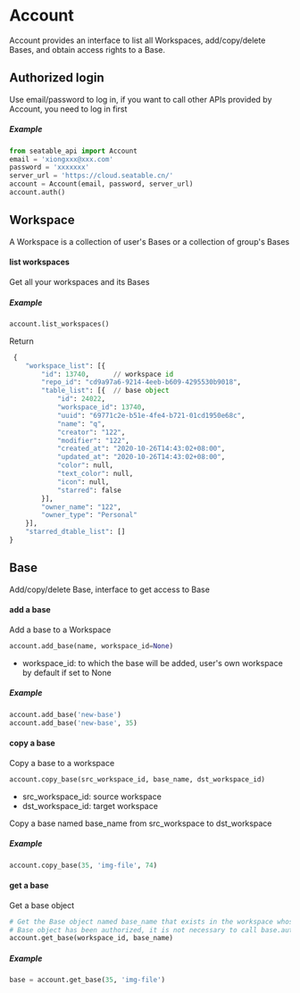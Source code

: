 # Account

Account provides an interface to list all Workspaces, add/copy/delete Bases, and obtain access rights to a Base.

## Authorized login

Use email/password to log in, if you want to call other APIs provided by Account, you need to log in first

##### Example

```python
from seatable_api import Account
email = 'xiongxxx@xxx.com'
password = 'xxxxxxx'
server_url = 'https://cloud.seatable.cn/'
account = Account(email, password, server_url)
account.auth()
```


## Workspace

A Workspace is a collection of user's Bases or a collection of group's Bases

#### list workspaces

Get all your workspaces and its Bases

##### Example

```python
account.list_workspaces()
```

Return

```python
 {
 	"workspace_list": [{
 		"id": 13740,      // workspace id
 		"repo_id": "cd9a97a6-9214-4eeb-b609-4295530b9018",
 		"table_list": [{  // base object
 			"id": 24022,
 			"workspace_id": 13740,
 			"uuid": "69771c2e-b51e-4fe4-b721-01cd1950e68c",
 			"name": "q",
 			"creator": "122",
 			"modifier": "122",
 			"created_at": "2020-10-26T14:43:02+08:00",
 			"updated_at": "2020-10-26T14:43:02+08:00",
 			"color": null,
 			"text_color": null,
 			"icon": null,
 			"starred": false
 		}],
 		"owner_name": "122",
 		"owner_type": "Personal"
 	}],
 	"starred_dtable_list": []
}
```



## Base

Add/copy/delete Base, interface to get access to Base

#### add a base

Add a base to a Workspace 

```python
account.add_base(name, workspace_id=None)
```

* workspace_id: to which the base will be added, user's own workspace by default if set to None

##### Example

```python
account.add_base('new-base')
account.add_base('new-base', 35)
```

#### copy a base

Copy a base to a workspace

```python
account.copy_base(src_workspace_id, base_name, dst_workspace_id)
```

* src_workspace_id: source workspace
* dst_workspace_id: target workspace

Copy a base named base_name from src_workspace to dst_workspace

##### Example

```python
account.copy_base(35, 'img-file', 74)
```

#### get a base

Get a base object

```python
# Get the Base object named base_name that exists in the workspace whose id is workspace_id
# Base object has been authorized, it is not necessary to call base.auth()
account.get_base(workspace_id, base_name)
```

##### Example

```python
base = account.get_base(35, 'img-file')
```

